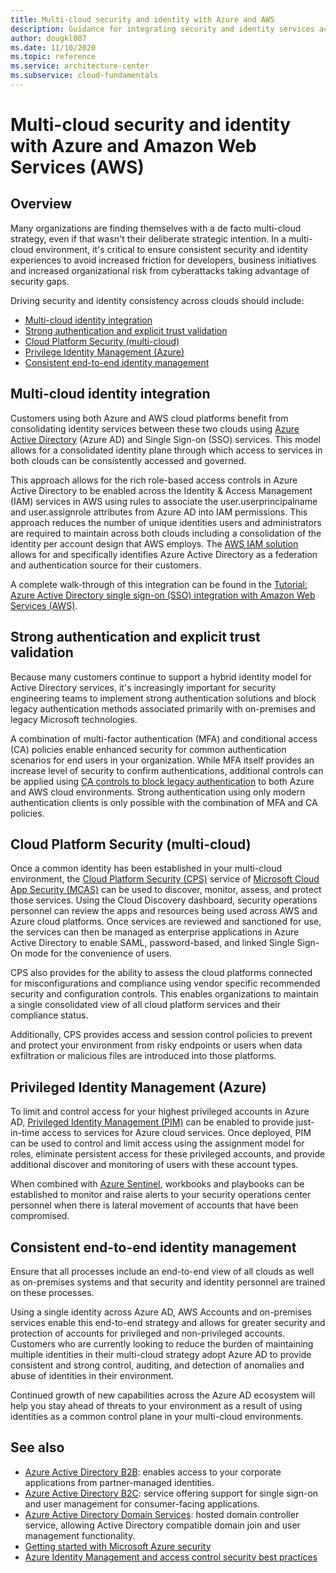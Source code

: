 ```yaml
---
title: Multi-cloud security and identity with Azure and AWS
description: Guidance for integrating security and identity services across Azure and AWS
author: dougkl007
ms.date: 11/10/2020
ms.topic: reference
ms.service: architecture-center
ms.subservice: cloud-fundamentals
---
```

# Multi-cloud security and identity with Azure and Amazon Web Services (AWS)

## Overview

Many organizations are finding themselves with a de facto multi-cloud strategy, even if that wasn't their deliberate strategic intention. In a multi-cloud environment, it's critical to ensure consistent security and identity experiences to avoid increased friction for developers, business initiatives and increased organizational risk from cyberattacks taking advantage of security gaps.

Driving security and identity consistency across clouds should include:

- [Multi-cloud identity integration](#multi-cloud-identity-integration)
- [Strong authentication and explicit trust validation](#strong-authentication-and-explicit-trust-validation)
- [Cloud Platform Security (multi-cloud)](#cloud-platform-security-multi-cloud)
- [Privilege Identity Management (Azure)](#privileged-identity-management-azure)
- [Consistent end-to-end identity management](#consistent-end-to-end-identity-management)

## Multi-cloud identity integration

Customers using both Azure and AWS cloud platforms benefit from consolidating identity services between these two clouds using [Azure Active Directory](/azure/active-directory/fundamentals/active-directory-whatis) (Azure AD) and Single Sign-on (SSO) services. This model allows for a consolidated identity plane through which access to services in both clouds can be consistently accessed and governed.

This approach allows for the rich role-based access controls in Azure Active Directory to be enabled across the Identity & Access Management (IAM) services in AWS using rules to associate the user.userprincipalname and user.assignrole attributes from Azure AD into IAM permissions. This approach reduces the number of unique identities users and administrators are required to maintain across both clouds including a consolidation of the identity per account design that AWS employs. The [AWS IAM solution](https://aws.amazon.com/iam/features/?nc=sn&loc=2) allows for and specifically identifies Azure Active Directory as a federation and authentication source for their customers.

A complete walk-through of this integration can be found in the [Tutorial: Azure Active Directory single sign-on (SSO) integration with Amazon Web Services (AWS)](/azure/active-directory/saas-apps/amazon-web-service-tutorial).

## Strong authentication and explicit trust validation

Because many customers continue to support a hybrid identity model for Active Directory services, it's increasingly important for security engineering teams to implement strong authentication solutions and block legacy authentication methods associated primarily with on-premises and legacy Microsoft technologies.

A combination of multi-factor authentication (MFA) and conditional access (CA) policies enable enhanced security for common authentication scenarios for end users in your organization. While MFA itself provides an increase level of security to confirm authentications, additional controls can be applied using [CA controls to block legacy authentication](/azure/active-directory/conditional-access/howto-conditional-access-policy-block-legacy) to both Azure and AWS cloud environments. Strong authentication using only modern authentication clients is only possible with the combination of MFA and CA policies.

## Cloud Platform Security (multi-cloud)

Once a common identity has been established in your multi-cloud environment, the [Cloud Platform Security (CPS)](/cloud-app-security/tutorial-cloud-platform-security) service of [Microsoft Cloud App Security (MCAS)](/cloud-app-security/) can be used to discover, monitor, assess, and protect those services. Using the Cloud Discovery dashboard, security operations personnel can review the apps and resources being used across AWS and Azure cloud platforms. Once services are reviewed and sanctioned for use, the services can then be managed as enterprise applications in Azure Active Directory to enable SAML, password-based, and linked Single Sign-On mode for the convenience of users.

CPS also provides for the ability to assess the cloud platforms connected for misconfigurations and compliance using vendor specific recommended security and configuration controls. This enables organizations to maintain a single consolidated view of all cloud platform services and their compliance status.

Additionally, CPS provides access and session control policies to prevent and protect your environment from risky endpoints or users when data exfiltration or malicious files are introduced into those platforms.

## Privileged Identity Management (Azure)

To limit and control access for your highest privileged accounts in Azure AD, [Privileged Identity Management (PIM)](https://docs.microsoft.com/azure/active-directory/privileged-identity-management/) can be enabled to provide just-in-time access to services for Azure cloud services. Once deployed, PIM can be used to control and limit access using the assignment model for roles, eliminate persistent access for these privileged accounts, and provide additional discover and monitoring of users with these account types.

When combined with [Azure Sentinel](/azure/sentinel/), workbooks and playbooks can be established to monitor and raise alerts to your security operations center personnel when there is lateral movement of accounts that have been compromised.

## Consistent end-to-end identity management

Ensure that all processes include an end-to-end view of all clouds as well as on-premises systems and that security and identity personnel are trained on these processes.

Using a single identity across Azure AD, AWS Accounts and on-premises services enable this end-to-end strategy and allows for greater security and protection of accounts for privileged and non-privileged accounts. Customers who are currently looking to reduce the burden of maintaining multiple identities in their multi-cloud strategy adopt Azure AD to provide consistent and strong control, auditing, and detection of anomalies and abuse of identities in their environment.

Continued growth of new capabilities across the Azure AD ecosystem will help you stay ahead of threats to your environment as a result of using identities as a common control plane in your multi-cloud environments.

## See also

- [Azure Active Directory B2B](/azure/active-directory/external-identities/what-is-b2b): enables access to your corporate applications from partner-managed identities.
- [Azure Active Directory B2C](/azure/active-directory-b2c/overview): service offering support for single sign-on and user management for consumer-facing applications.
- [Azure Active Directory Domain Services](/azure/active-directory-domain-services/overview): hosted domain controller service, allowing Active Directory compatible domain join and user management functionality.
- [Getting started with Microsoft Azure security](/azure/security)
- [Azure Identity Management and access control security best practices](/azure/security/azure-security-identity-management-best-practices)
